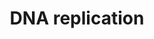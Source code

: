 ---
authors:
- MaintBot
- Thomas
- Christine Chichester
- Mkutmon
- Egonw
- Eweitz
description: 'Studies in the past decade have suggested that the basic mechanism of
  DNA replication initiation is conserved in all kingdoms of life. Initiation in unicellular
  eukaryotes, in particular Saccharomyces cerevisiae (budding yeast), is well understood,
  and has served as a model for studies of DNA replication initiation in multicellular
  eukaryotes, including humans. In general terms, the first step of initiation is
  the binding of the replication initiator to the origin of replication. The replicative
  helicase is then assembled onto the origin, usually by a helicase assembly factor.
  Either shortly before or shortly after helicase assembly, some local unwinding of
  the origin of replication occurs in a region rich in adenine and thymine bases (often
  termed a DNA unwinding element, DUE). The unwound region provides the substrate
  for primer synthesis and initiation of DNA replication. The best-defined eukaryotic
  origins are those of S. cerevisiae, which have well-conserved sequence elements
  for initiator binding, DNA unwinding and binding of accessory proteins. In multicellular
  eukaryotes, unlike S. cerevisiae, these loci appear not to be defined by the presence
  of a DNA sequence motif. Indeed, choice of replication origins in a multicellular
  eukaryote may vary with developmental stage and tissue type. In cell-free models
  of metazoan DNA replication, such as the one provided by Xenopus egg extracts, there
  are only limited DNA sequence specificity requirements for replication initiation.
  Source description: http://www.reactome.org/content/detail/69306.'
last-edited: 2021-05-21
organisms:
- Bos taurus
redirect_from:
- /index.php/Pathway:WP983
- /instance/WP983
schema-jsonld:
- '@context': https://schema.org/
  '@id': https://wikipathways.github.io/pathways/WP983.html
  '@type': Dataset
  creator:
    '@type': Organization
    name: WikiPathways
  description: 'Studies in the past decade have suggested that the basic mechanism
    of DNA replication initiation is conserved in all kingdoms of life. Initiation
    in unicellular eukaryotes, in particular Saccharomyces cerevisiae (budding yeast),
    is well understood, and has served as a model for studies of DNA replication initiation
    in multicellular eukaryotes, including humans. In general terms, the first step
    of initiation is the binding of the replication initiator to the origin of replication.
    The replicative helicase is then assembled onto the origin, usually by a helicase
    assembly factor. Either shortly before or shortly after helicase assembly, some
    local unwinding of the origin of replication occurs in a region rich in adenine
    and thymine bases (often termed a DNA unwinding element, DUE). The unwound region
    provides the substrate for primer synthesis and initiation of DNA replication.
    The best-defined eukaryotic origins are those of S. cerevisiae, which have well-conserved
    sequence elements for initiator binding, DNA unwinding and binding of accessory
    proteins. In multicellular eukaryotes, unlike S. cerevisiae, these loci appear
    not to be defined by the presence of a DNA sequence motif. Indeed, choice of replication
    origins in a multicellular eukaryote may vary with developmental stage and tissue
    type. In cell-free models of metazoan DNA replication, such as the one provided
    by Xenopus egg extracts, there are only limited DNA sequence specificity requirements
    for replication initiation. Source description: http://www.reactome.org/content/detail/69306.'
  keywords:
  - PCNA
  - CDC45L
  - UBC
  - ADP
  - CDC6
  - RPA4
  - CDK2
  - PRIM2
  - POLA1
  - MCM3
  - CDT1
  - RPA2
  - ORC2
  - POLE2
  - UBA52
  - RPA3
  - MCM5
  - RFC1
  - POLD2
  - dATP
  - POLD4
  - MCM4
  - RFC4
  - UTP
  - dCTP
  - POLD1
  - dUTP
  - MCM2
  - ATP
  - GTP
  - MCM6
  - POLD3
  - dGTP
  - PRIM1
  - ORC5L
  - CTP
  - ORC3
  - CDC7L1
  - ORC1
  - MCM10
  - RFC3
  - GMNN
  - RPA1
  - RFC5
  - RFC2
  - POLA2
  - MCM7
  - POLE
  - DBF4
  - ORC6
  - ORC4
  license: CC0
  name: DNA replication
seo: CreativeWork
title: DNA replication
wpid: WP983
---